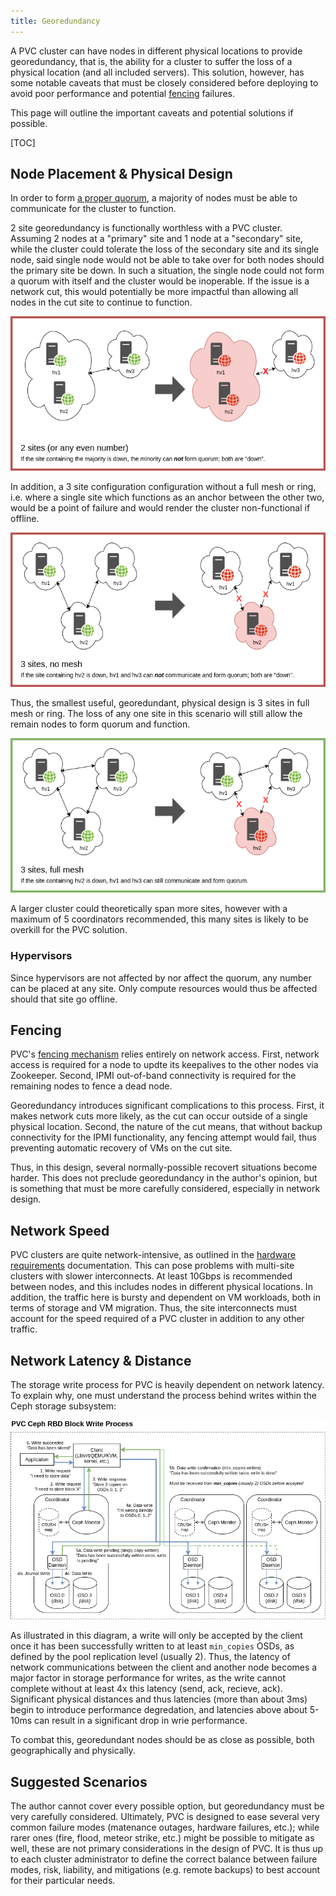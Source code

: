 ```yaml
---
title: Georedundancy
---
```


A PVC cluster can have nodes in different physical locations to provide georedundancy, that is, the ability for a cluster to suffer the loss of a physical location (and all included servers). This solution, however, has some notable caveats that must be closely considered before deploying to avoid poor performance and potential [fencing](fencing.md) failures.

This page will outline the important caveats and potential solutions if possible.

[TOC]

## Node Placement & Physical Design

In order to form [a proper quorum](cluster-architecture.md#quorum-and-node-loss), a majority of nodes must be able to communicate for the cluster to function.

2 site georedundancy is functionally worthless with a PVC cluster. Assuming 2 nodes at a "primary" site and 1 node at a "secondary" site, while the cluster could tolerate the loss of the secondary site and its single node, said single node would not be able to take over for both nodes should the primary site be down. In such a situation, the single node could not form a quorum with itself and the cluster would be inoperable. If the issue is a network cut, this would potentially be more impactful than allowing all nodes in the cut site to continue to function.

[![2 Site Caveats](images/pvc-georedundancy-2-site.png)](images/pvc-georedundancy-2-site.png)

In addition, a 3 site configuration configuration without a full mesh or ring, i.e. where a single site which functions as an anchor between the other two, would be a point of failure and would render the cluster non-functional if offline.

[![3 Site Caveats](images/pvc-georedundancy-broken-mesh.png)](images/pvc-georedundancy-broken-mesh.png)

Thus, the smallest useful, georedundant, physical design is 3 sites in full mesh or ring. The loss of any one site in this scenario will still allow the remain nodes to form quorum and function.

[![3 Site Solution](images/pvc-georedundancy-full-mesh.png)](images/pvc-georedundancy-full-mesh.png)

A larger cluster could theoretically span more sites, however with a maximum of 5 coordinators recommended, this many sites is likely to be overkill for the PVC solution.

### Hypervisors

Since hypervisors are not affected by nor affect the quorum, any number can be placed at any site. Only compute resources would thus be affected should that site go offline.

## Fencing

PVC's [fencing mechanism](fencing.md) relies entirely on network access. First, network access is required for a node to updte its keepalives to the other nodes via Zookeeper. Second, IPMI out-of-band connectivity is required for the remaining nodes to fence a dead node.

Georedundancy introduces significant complications to this process. First, it makes network cuts more likely, as the cut can occur outside of a single physical location. Second, the nature of the cut means, that without backup connectivity for the IPMI functionality, any fencing attempt would fail, thus preventing automatic recovery of VMs on the cut site.

Thus, in this design, several normally-possible recovert situations become harder. This does not preclude georedundancy in the author's opinion, but is something that must be more carefully considered, especially in network design.

## Network Speed

PVC clusters are quite network-intensive, as outlined in the [hardware requirements](hardware-requirements.md##networking) documentation. This can pose problems with multi-site clusters with slower interconnects. At least 10Gbps is recommended between nodes, and this includes nodes in different physical locations. In addition, the traffic here is bursty and dependent on VM workloads, both in terms of storage and VM migration. Thus, the site interconnects must account for the speed required of a PVC cluster in addition to any other traffic.

## Network Latency & Distance

The storage write process for PVC is heavily dependent on network latency. To explain why, one must understand the process behind writes within the Ceph storage subsystem:

[![Ceph Write Process](images/pvc-ceph-write-process.png)](images/pvc-ceph-write-process.png)

As illustrated in this diagram, a write will only be accepted by the client once it has been successfully written to at least `min_copies` OSDs, as defined by the pool replication level (usually 2). Thus, the latency of network communications between the client and another node becomes a major factor in storage performance for writes, as the write cannot complete without at least 4x this latency (send, ack, recieve, ack). Significant physical distances and thus latencies (more than about 3ms) begin to introduce performance degredation, and latencies above about 5-10ms can result in a significant drop in wrie performance.

To combat this, georedundant nodes should be as close as possible, both geographically and physically.

## Suggested Scenarios

The author cannot cover every possible option, but georedundancy must be very carefully considered. Ultimately, PVC is designed to ease several very common failure modes (matenance outages, hardware failures, etc.); while rarer ones (fire, flood, meteor strike, etc.) might be possible to mitigate as well, these are not primary considerations in the design of PVC. It is thus up to each cluster administrator to define the correct balance between failure modes, risk, liability, and mitigations (e.g. remote backups) to best account for their particular needs.
